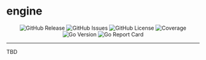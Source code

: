 # engine <!-- omit in toc -->

<p align="center">
  <img alt="GitHub Release" src="https://img.shields.io/github/v/release/kickr-dev/engine?include_prereleases&sort=semver&style=for-the-badge">
  <img alt="GitHub Issues" src="https://img.shields.io/github/issues-raw/kickr-dev/engine?style=for-the-badge">
  <img alt="GitHub License" src="https://img.shields.io/github/license/kickr-dev/engine?style=for-the-badge">
  <img alt="Coverage" src="https://img.shields.io/codecov/c/github/kickr-dev/engine?style=for-the-badge">
  <img alt="Go Version" src="https://img.shields.io/github/go-mod/go-version/kickr-dev/engine?style=for-the-badge&label=Go+Version">
  <img alt="Go Report Card" src="https://goreportcard.com/badge/github.com/kickr-dev/engine?style=for-the-badge">
</p>

---

TBD
